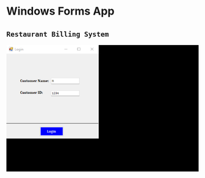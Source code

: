 # Windows Forms App  
## `Restaurant Billing System` <br> 
![](3.%20Restaurant%20Billing%20System/Restaurant%20Billing%20System/bin/sample.gif) 
